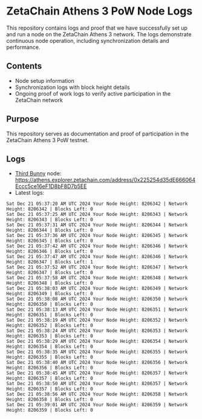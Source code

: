 # ZetaChain Athens 3 PoW Node Logs
This repository contains logs and proof that we have successfully set up and run a node on the ZetaChain Athens 3 network. The logs demonstrate continuous node operation, including synchronization details and performance.

## Contents
- Node setup information
- Synchronization logs with block height details
- Ongoing proof of work logs to verify active participation in the ZetaChain network

## Purpose
This repository serves as documentation and proof of participation in the ZetaChain Athens 3 PoW testnet.

## Logs

- [Third Bunny](https://thirdbunny.xyz/) node: https://athens.explorer.zetachain.com/address/0x225254d35dE666064Eccc5ce16eF1D8bF8D7b5EE
- Latest logs:
```
Sat Dec 21 05:37:20 AM UTC 2024 Your Node Height: 8206342 | Network Height: 8206342 | Blocks Left: 0
Sat Dec 21 05:37:25 AM UTC 2024 Your Node Height: 8206343 | Network Height: 8206343 | Blocks Left: 0
Sat Dec 21 05:37:31 AM UTC 2024 Your Node Height: 8206344 | Network Height: 8206344 | Blocks Left: 0
Sat Dec 21 05:37:36 AM UTC 2024 Your Node Height: 8206345 | Network Height: 8206345 | Blocks Left: 0
Sat Dec 21 05:37:42 AM UTC 2024 Your Node Height: 8206346 | Network Height: 8206346 | Blocks Left: 0
Sat Dec 21 05:37:47 AM UTC 2024 Your Node Height: 8206346 | Network Height: 8206347 | Blocks Left: 1
Sat Dec 21 05:37:52 AM UTC 2024 Your Node Height: 8206347 | Network Height: 8206347 | Blocks Left: 0
Sat Dec 21 05:37:58 AM UTC 2024 Your Node Height: 8206348 | Network Height: 8206348 | Blocks Left: 0
Sat Dec 21 05:38:03 AM UTC 2024 Your Node Height: 8206349 | Network Height: 8206349 | Blocks Left: 0
Sat Dec 21 05:38:08 AM UTC 2024 Your Node Height: 8206350 | Network Height: 8206350 | Blocks Left: 0
Sat Dec 21 05:38:13 AM UTC 2024 Your Node Height: 8206351 | Network Height: 8206351 | Blocks Left: 0
Sat Dec 21 05:38:19 AM UTC 2024 Your Node Height: 8206352 | Network Height: 8206352 | Blocks Left: 0
Sat Dec 21 05:38:24 AM UTC 2024 Your Node Height: 8206353 | Network Height: 8206353 | Blocks Left: 0
Sat Dec 21 05:38:29 AM UTC 2024 Your Node Height: 8206354 | Network Height: 8206354 | Blocks Left: 0
Sat Dec 21 05:38:35 AM UTC 2024 Your Node Height: 8206355 | Network Height: 8206355 | Blocks Left: 0
Sat Dec 21 05:38:40 AM UTC 2024 Your Node Height: 8206356 | Network Height: 8206356 | Blocks Left: 0
Sat Dec 21 05:38:45 AM UTC 2024 Your Node Height: 8206357 | Network Height: 8206357 | Blocks Left: 0
Sat Dec 21 05:38:50 AM UTC 2024 Your Node Height: 8206357 | Network Height: 8206357 | Blocks Left: 0
Sat Dec 21 05:38:56 AM UTC 2024 Your Node Height: 8206358 | Network Height: 8206358 | Blocks Left: 0
Sat Dec 21 05:39:01 AM UTC 2024 Your Node Height: 8206359 | Network Height: 8206359 | Blocks Left: 0
```
